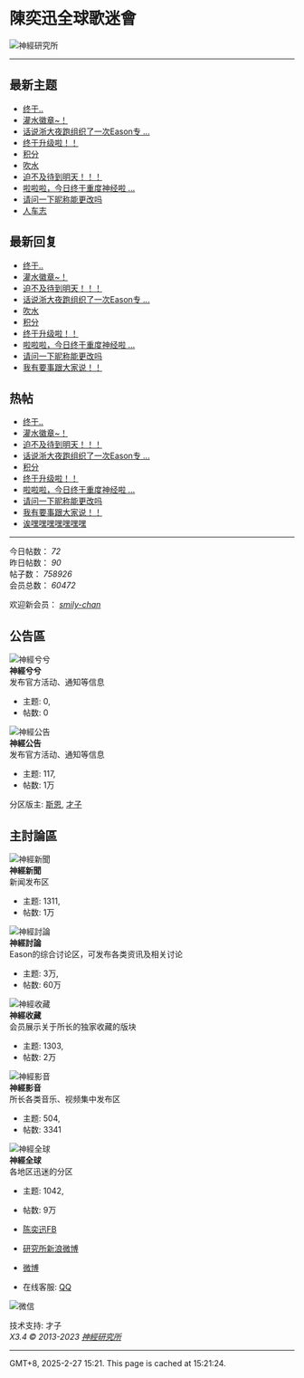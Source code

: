 # 陳奕迅全球歌迷會

![神經研究所](template/xinrui_iuni/images//logo.png)

---

## 最新主题

- [终于..](forum.php?mod=viewthread&tid=51578&extra=)
- [灌水徽章~！](forum.php?mod=viewthread&tid=51577&extra=)
- [话说浙大夜跑组织了一次Eason专 ...](forum.php?mod=viewthread&tid=51576&extra=)
- [终于升级啦！！](forum.php?mod=viewthread&tid=51575&extra=)
- [积分](forum.php?mod=viewthread&tid=51574&extra=)
- [吹水](forum.php?mod=viewthread&tid=51573&extra=)
- [迫不及待到明天！！！](forum.php?mod=viewthread&tid=51572&extra=)
- [啦啦啦，今日终于重度神经啦 ...](forum.php?mod=viewthread&tid=51571&extra=)
- [请问一下昵称能更改吗](forum.php?mod=viewthread&tid=51570&extra=)
- [人车志](forum.php?mod=viewthread&tid=51568&extra=)

## 最新回复

- [终于..](forum.php?mod=redirect&tid=51578&goto=lastpost#lastpost)
- [灌水徽章~！](forum.php?mod=redirect&tid=51577&goto=lastpost#lastpost)
- [迫不及待到明天！！！](forum.php?mod=redirect&tid=51572&goto=lastpost#lastpost)
- [话说浙大夜跑组织了一次Eason专 ...](forum.php?mod=redirect&tid=51576&goto=lastpost#lastpost)
- [吹水](forum.php?mod=redirect&tid=51573&goto=lastpost#lastpost)
- [积分](forum.php?mod=redirect&tid=51574&goto=lastpost#lastpost)
- [终于升级啦！！](forum.php?mod=redirect&tid=51575&goto=lastpost#lastpost)
- [啦啦啦，今日终于重度神经啦 ...](forum.php?mod=redirect&tid=51571&goto=lastpost#lastpost)
- [请问一下昵称能更改吗](forum.php?mod=redirect&tid=51570&goto=lastpost#lastpost)
- [我有要事跟大家说！！](forum.php?mod=redirect&tid=51560&goto=lastpost#lastpost)

## 热帖

- [终于..](forum.php?mod=viewthread&tid=51578&extra=)
- [灌水徽章~！](forum.php?mod=viewthread&tid=51577&extra=)
- [迫不及待到明天！！！](forum.php?mod=viewthread&tid=51572&extra=)
- [话说浙大夜跑组织了一次Eason专 ...](forum.php?mod=viewthread&tid=51576&extra=)
- [积分](forum.php?mod=viewthread&tid=51574&extra=)
- [终于升级啦！！](forum.php?mod=viewthread&tid=51575&extra=)
- [啦啦啦，今日终于重度神经啦 ...](forum.php?mod=viewthread&tid=51571&extra=)
- [请问一下昵称能更改吗](forum.php?mod=viewthread&tid=51570&extra=)
- [我有要事跟大家说！！](forum.php?mod=viewthread&tid=51560&extra=)
- [诶嘿嘿嘿嘿嘿嘿嘿](forum.php?mod=viewthread&tid=51557&extra=)

---

今日帖数： _72_  
昨日帖数： _90_  
帖子数： _758926_  
会员总数： _60472_

欢迎新会员： _[smily-chan](home.php?mod=space&username=smily-chan)_

## 公告區

![神經兮兮](data/attachment/common/images/eason/eason_s2.jpg)  
**神經兮兮**  
发布官方活动、通知等信息  

- 主题: 0, 
- 帖数: 0

![神經公告](data/attachment/common/images/eason/eason_s3.jpg)  
**神經公告**  
发布官方活动、通知等信息  

- 主题: 117, 
- 帖数: 1万

分区版主: [斯恩](home.php?mod=space&username=675519468%40qq.com), [才子](home.php?mod=space&username=wkmgs%40qq.com)

## 主討論區

![神經新聞](data/attachment/common/images/eason/eason_s1.jpg)  
**神經新聞**  
新闻发布区  

- 主题: 1311, 
- 帖数: 1万

![神經討論](data/attachment/common/images/eason/eason_s4.jpg)  
**神經討論**  
Eason的综合讨论区，可发布各类资讯及相关讨论  

- 主题: 3万, 
- 帖数: 60万

![神經收藏](data/attachment/common/images/eason/eason_s5.jpg)  
**神經收藏**  
会员展示关于所长的独家收藏的版块  

- 主题: 1303, 
- 帖数: 2万

![神經影音](data/attachment/common/images/eason/eason_s7.jpg)  
**神經影音**  
所长各类音乐、视频集中发布区  

- 主题: 504, 
- 帖数: 3341

![神經全球](data/attachment/common/images/eason/eason_s6.jpg)  
**神經全球**  
各地区迅迷的分区  

- 主题: 1042, 
- 帖数: 9万

- [陈奕迅FB](https://www.facebook.com/EasonChanOfficial "陈奕迅FB")
- [研究所新浪微博](http://weibo.com/easonchanfans "研究所新浪微博")
- [微博](https://weibo.com/easonchanfans)
- 在线客服: [QQ](https://wpa.qq.com/msgrd?v=3&uin=123456789&site=qq&menu=yes)

![微信](template/xinrui_iuni/images/wx.jpg)

技术支持: 才子  
_X3.4 © 2013-2023 [神經研究所](https://www.easonfans.com/forum)_  

---

GMT+8, 2025-2-27 15:21. This page is cached at 15:21:24.